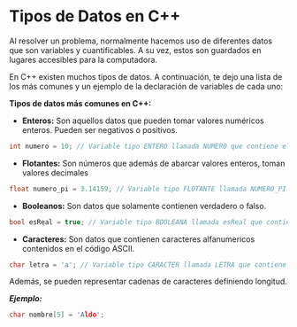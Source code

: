 # **Tipos de Datos en C++**

Al resolver un problema, normalmente hacemos uso de diferentes datos que son variables y cuantificables. A su vez, estos son guardados en lugares accesibles para la computadora.

En C++ existen muchos tipos de datos. A continuación, te dejo una lista de los más comunes y un ejemplo de la declaración de variables de cada uno:

**Tipos de datos más comunes en C++:**
- **Enteros:** Son aquellos datos que pueden tomar valores numéricos enteros. Pueden ser negativos o positivos.
```cpp
int numero = 10; // Variable tipo ENTERO llamada NUMERO que contiene el valor de 10.
```
- **Flotantes:** Son números que además de abarcar valores enteros, toman valores decimales
```cpp
float numero_pi = 3.14159; // Variable tipo FLOTANTE llamada NUMERO_PI que contiene el valor de 3.14159
```
- **Booleanos:** Son datos que solamente contienen verdadero o falso.
```cpp
bool esReal = true; // Variable tipo BOOLEANA llamada esReal que contiene el valor de TRUE
```
- **Caracteres:** Son datos que contienen caracteres alfanumericos contenidos en el código ASCII.
```cpp
char letra = 'a'; // Variable tipo CARACTER llamada LETRA que contiene el valor 'a';
```

Además, se pueden representar cadenas de caracteres definiendo longitud.

***Ejemplo:***
```cpp
char nombre[5] = 'Aldo';
```
